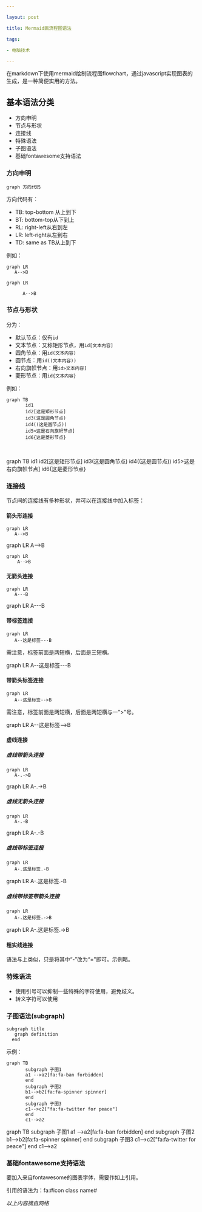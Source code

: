 ```yaml
---

layout: post

​title: Mermaid画流程图语法

tags:

- 电脑技术

---
```




在markdown下使用mermaid绘制流程图flowchart，通过javascript实现图表的生成，是一种简便实用的方法。

## 基本语法分类

- 方向申明
- 节点与形状
- 连接线
- 特殊语法
- 子图语法
- 基础fontawesome支持语法

### 方向申明

`graph 方向代码`

方向代码有：

- TB: top-bottom 从上到下
- BT: bottom-top从下到上
- RL: right-left从右到左
- LR: left-right从左到右
- TD: same as TB从上到下

例如：

```
graph LR
​	A-->B
```

<div class="mermaid">

    graph LR

          A-->B

</div>


### 节点与形状

分为：

- 默认节点：仅有`id`
- 文本节点：又称矩形节点，用`id[文本内容]`
- 圆角节点：用`id(文本内容)`
- 圆节点：用`id((文本内容))`
- 右向旗帜节点：用`id>文本内容]`
- 菱形节点：用`id{文本内容}`

例如：

```
graph TB
​		id1
​		id2[这是矩形节点]
​		id3(这是圆角节点)
​		id4((这是圆节点))
​		id5>这是右向旗帜节点]
​		id6{这是菱形节点}
```
​		
<div class="mermaid">
	graph TB
		id1
		id2[这是矩形节点]
		id3(这是圆角节点)
		id4((这是圆节点))
		id5>这是右向旗帜节点]
		id6{这是菱形节点}
</div>


### 连接线

节点间的连接线有多种形状，并可以在连接线中加入标签：

#### 箭头形连接

```
graph LR
​	A-->B
```

<div class="mermaid">
graph LR
	A-->B
</div>



```mermaid
graph LR
	A-->B
```

#### 无箭头连接

```
graph LR
​	A---B
```


<div class="mermaid">
graph LR
	A---B
</div>




#### 带标签连接

```
graph LR
​	A--这是标签---B
```

需注意，标签前面是两短横，后面是三短横。

<div class="mermaid">
graph LR
	A--这是标签---B
</div>



#### 带箭头标签连接

```
graph LR
​	A--这是标签-->B
```

需注意，标签前面是两短横，后面是两短横与一">"号。

<div class="mermaid">
graph LR
	A--这是标签-->B
</div>



#### 虚线连接
##### 虚线带箭头连接

```
graph LR
​	A-.->B
```


<div class="mermaid">
graph LR
	A-.->B
</div>



##### 虚线无箭头连接

```
graph LR
​	A-.-B
```


<div class="mermaid">
graph LR
	A-.-B
</div>



##### 虚线带标签连接

```
graph LR
​	A-.这是标签.-B
```


<div class="mermaid">
graph LR
	A-.这是标签.-B
</div>



##### 虚线带标签带箭头连接
```
graph LR
​	A-.这是标签.->B
```


<div class="mermaid">
graph LR
	A-.这是标签.->B
</div>



#### 粗实线连接

语法与上类似，只是将其中“-”改为“="即可。示例略。

### 特殊语法

- 使用引号可以抑制一些特殊的字符使用，避免歧义。
- 转义字符可以使用

### 子图语法(subgraph)

```
subgraph title
​	graph definition
  end
```

示例：

```
graph TB
​		subgraph 子图1
​		a1 -->a2[fa:fa-ban forbidden]
​		end
​		subgraph 子图2
​		b1-->b2[fa:fa-spinner spinner]
​		end
​		subgraph 子图3
​		c1-->c2["fa:fa-twitter for peace"]
​		end
​		c1-->a2​		
```

<div class="mermaid">
	graph TB
		subgraph 子图1
		a1 -->a2[fa:fa-ban forbidden]
		end
		subgraph 子图2
		b1-->b2[fa:fa-spinner spinner]
		end
		subgraph 子图3
		c1-->c2["fa:fa-twitter for peace"]
		end
		c1-->a2
</div>




### 基础fontawesome支持语法

要加入来自fontawesome的图表字体，需要作如上引用。

引用的语法为：fa:#icon class name#



*以上内容摘自网络*
